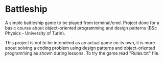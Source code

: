 # Battleship
A simple battleship game to be played from terminal/cmd. Project done for a basic course about object-oriented programming and design patterns (BSc Physics - University of Turin).

This project is not to be intendend as an actual game on its own, it is more about solving a coding problem using design patterns and object-oriented programming as shown during lessons.
To try the game read "Rules.txt" file.
